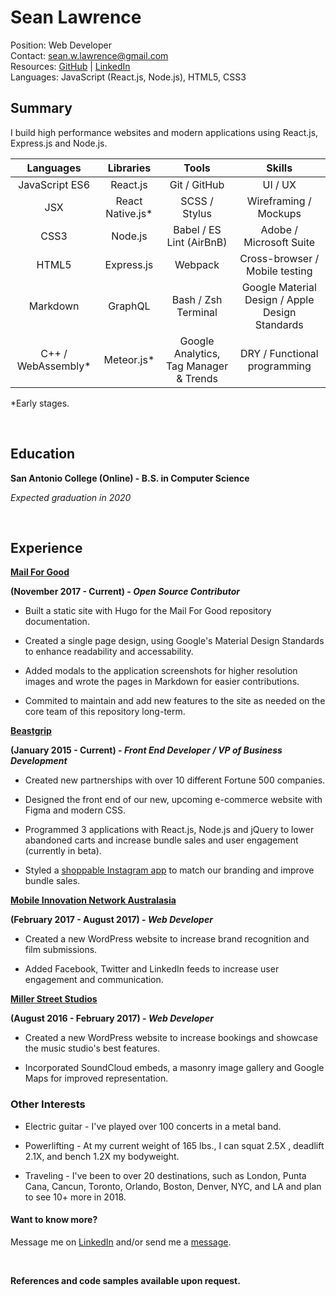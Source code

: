 # Sean Lawrence

Position: Web Developer <br />
Contact: [sean.w.lawrence@gmail.com](mailto:sean.w.lawrence@gmail.com) <br />
Resources: [GitHub](https://github.com/seanwlawrence) | [LinkedIn](https://www.linkedin.com/in/sean-lawrence-21792799/) <br />
Languages: JavaScript (React.js, Node.js), HTML5, CSS3 


## Summary

I build high performance websites and modern applications using React.js, Express.js and Node.js.

| **Languages**      | **Libraries**    | **Tools**                              | **Skills**                                      |
| :----------------: | :--------------: | :------------------------------------: | :---------------------------------------------: |
| JavaScript ES6     | React.js         | Git / GitHub                           | UI / UX                                         |
| JSX                | React Native.js* | SCSS / Stylus                          | Wireframing / Mockups                           |
| CSS3               | Node.js          | Babel / ES Lint (AirBnB)               | Adobe / Microsoft Suite                         |
| HTML5              | Express.js       | Webpack                                | Cross-browser / Mobile testing                  |
| Markdown           | GraphQL          | Bash / Zsh Terminal                    | Google Material Design / Apple Design Standards |
| C++ / WebAssembly* | Meteor.js*       | Google Analytics, Tag Manager & Trends | DRY / Functional programming                    |

*Early stages.

<br />

## Education

**San Antonio College (Online) - B.S. in Computer Science**

_Expected graduation in 2020_

<br />

## Experience

[**Mail For Good**](https://mail-for-good.netlify.com)

**(November 2017 - Current) - _Open Source Contributor_**

- Built a static site with Hugo for the Mail For Good repository documentation. 

- Created a single page design, using Google's Material Design Standards to enhance readability and accessability. 

- Added modals to the application screenshots for higher resolution images and wrote the pages in Markdown for easier contributions. 

- Commited to maintain and add new features to the site as needed on the core team of this repository long-term. 

[**Beastgrip**](https://beastgrip.com)

**(January 2015 - Current) - _Front End Developer / VP of Business Development_**

- Created new partnerships with over 10 different Fortune 500 companies. 

- Designed the front end of our new, upcoming e-commerce website with Figma and modern CSS. 

- Programmed 3 applications with React.js, Node.js and jQuery to lower abandoned carts and increase bundle sales and user engagement (currently in beta). 

- Styled a [shoppable Instagram app](https://beastgrip.com/pages/inspiration-2) to match our branding and improve bundle sales.

[**Mobile Innovation Network Australasia**](http://mina.pro)

**(February 2017 - August 2017) - _Web Developer_**

- Created a new WordPress website to increase brand recognition and film submissions. 

- Added Facebook, Twitter and LinkedIn feeds to increase user engagement and communication. 

[**Miller Street Studios**](http://millerstreetstudios.com) 

**(August 2016 - February 2017) - _Web Developer_**

- Created a new WordPress website to increase bookings and showcase the music studio's best features. 

- Incorporated SoundCloud embeds, a masonry image gallery and Google Maps for improved representation.

### Other Interests

- Electric guitar - I've played over 100 concerts in a metal band. 

- Powerlifting - At my current weight of 165 lbs., I can squat 2.5X , deadlift 2.1X, and bench 1.2X my bodyweight.

- Traveling - I've been to over 20 destinations, such as London, Punta Cana, Cancun, Toronto, Orlando, Boston, Denver, NYC, and LA and plan to see 10+ more in 2018.

#### Want to know more?
Message me on [LinkedIn](https://www.linkedin.com/in/sean-lawrence-21792799/) and/or send me a [message](https://seanlawrence.co/contact).

<br />

**References and code samples available upon request.**
